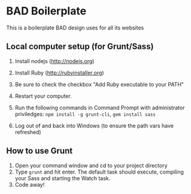 BAD  Boilerplate
===============

This is a boilerplate BAD design uses for all its websites

## Local computer setup (for Grunt/Sass)
1. Install nodejs (http://nodejs.org)
2. Install Ruby (http://rubyinstaller.org)
3. Be sure to check the checkbox "Add Ruby executable to your PATH"
4. Restart your computer.
5. Run the following commands in Command Prompt with administrator priviledges: `npm install -g grunt-cli`, `gem install sass`

6. Log out of and back into Windows (to ensure the path vars have refreshed)

## How to use Grunt
1. Open your command window and cd to your project directory
2. Type `grunt` and hit enter. The default task should execute, compiling your Sass and starting the Watch task.
4. Code away!
